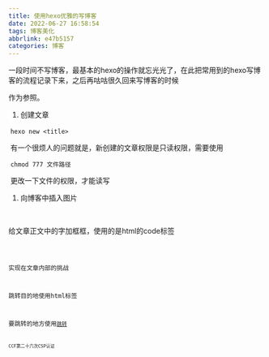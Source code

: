 ```yaml
---
title: 使用hexo优雅的写博客
date: 2022-06-27 16:58:54
tags: 博客美化
abbrlink: e47b5157
categories: 博客
---
```




一段时间不写博客，最基本的hexo的操作就忘光光了，在此把常用到的hexo写博客的流程记录下来，之后再咕咕很久回来写博客的时候

作为参照。



<!--more-->

1. 创建文章


​	`hexo new <title>`

​	有一个很烦人的问题就是，新创建的文章权限是只读权限，需要使用

​	`chmod 777 文件路径`

​	更改一下文件的权限，才能读写

1. 向博客中插入图片


​	



给文章正文中的字加框框，使用的是html的code标签



<code> 

实现在文章内部的挑战

跳转目的地使用html标签<code><span id = "这里要一样"></code>

要跳转的地方使用<code>[跳转](#这里要一样)<code>

CCF第二十六次CSP认证

